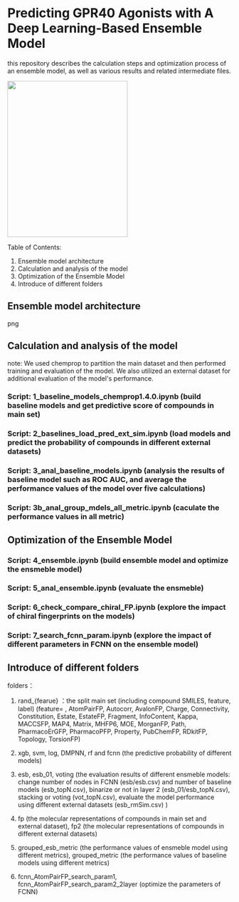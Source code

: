 # Predicting GPR40 Agonists with A Deep Learning-Based Ensemble Model
this repository describes the calculation steps and optimization process of an ensemble model, as well as various results and related intermediate files.

<a href="url"><img src="./docs/molmap.log.png" align="center" height="350" width="270" ></a>

Table of Contents:

1. Ensemble model architecture
2. Calculation and analysis of the model
3. Optimization of the Ensemble Model
4. Introduce of different folders

## Ensemble model architecture
png

## Calculation and analysis of the model
note: We used chemprop to partition the main dataset and then performed training and evaluation of the model. We also utilized an external dataset for additional evaluation of the model's performance.

### Script: **1_baseline_models_chemprop1.4.0.ipynb** (build baseline models and get predictive score of compounds in main set)

### Script: **2_baselines_load_pred_ext_sim.ipynb** (load models and predict the probability of compounds in different external datasets)

### Script: **3_anal_baseline_models.ipynb** (analysis the results of baseline model such as ROC AUC, and average the performance values of the model over five calculations)

### Script: **3b_anal_group_mdels_all_metric.ipynb** (caculate the performance values in all metric)

## Optimization of the Ensemble Model

### Script: **4_ensemble.ipynb** (build ensemble model and optimize the ensmeble model)

### Script: **5_anal_ensemble.ipynb** (evaluate the ensmeble)

### Script: **6_check_compare_chiral_FP.ipynb** (explore the impact of chiral fingerprints on the models)

### Script: **7_search_fcnn_param.ipynb** (explore the impact of different parameters in FCNN on the ensemble model)

## Introduce of different folders

folders：

1. rand_{fearue} ：the split main set (including compound SMILES, feature, label)
(feature= , AtomPairFP, Autocorr, AvalonFP, Charge, Connectivity, Constitution, Estate, EstateFP, Fragment, InfoContent, Kappa, MACCSFP, MAP4, Matrix, MHFP6, MOE, MorganFP, Path, PharmacoErGFP, PharmacoPFP, Property, PubChemFP, RDkitFP, Topology, TorsionFP)

2. xgb, svm, log, DMPNN, rf and fcnn (the predictive probability of different models)

3. esb, esb_01, voting (the evaluation results of different ensmeble models: change number of nodes in FCNN (esb/esb.csv) and number of baseline models (esb_topN.csv), binarize or not in layer 2 (esb_01/esb_topN.csv), stacking or voting (vot_topN.csv), evaluate the model performance using different external datasets (esb_rmSim.csv) )

4. fp (the molecular representations of compounds in main set and external dataset), fp2 (the molecular representations of compounds in different external datasets)

5. grouped_esb_metric (the performance values of ensmeble model using different metrics), grouped_metric (the performance values of baseline models using different metrics)

6. fcnn_AtomPairFP_search_param1, fcnn_AtomPairFP_search_param2_2layer (optimize the parameters of FCNN)







